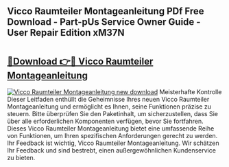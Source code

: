 ## Vicco Raumteiler Montageanleitung PDf Free Download - Part-pUs Service Owner Guide - User Repair Edition xM37N

# <h2><a href="http://df6sm3.blite.top/?on=Vicco+Raumteiler+Montageanleitung">🔗Download 👉🔴 Vicco Raumteiler Montageanleitung</a></h2>

[![Vicco Raumteiler Montageanleitung new download](https://i.imgur.com/lujVjoI.png)](http://df6sm3.blite.top/?on=Vicco+Raumteiler+Montageanleitung)
Meisterhafte Kontrolle Dieser Leitfaden enthüllt die Geheimnisse Ihres neuen Vicco Raumteiler Montageanleitung und ermöglicht es Ihnen, seine Funktionen präzise zu steuern. Bitte überprüfen Sie den Paketinhalt, um sicherzustellen, dass Sie über alle erforderlichen Komponenten verfügen, bevor Sie fortfahren. Dieses Vicco Raumteiler Montageanleitung bietet eine umfassende Reihe von Funktionen, um Ihren spezifischen Anforderungen gerecht zu werden. Ihr Feedback ist wichtig, Vicco Raumteiler Montageanleitung. Wir schätzen Ihr Feedback und sind bestrebt, einen außergewöhnlichen Kundenservice zu bieten.
